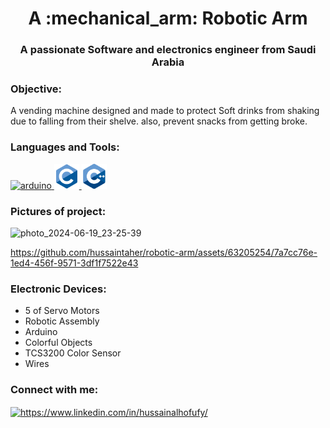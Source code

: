 <h1 align="center">A :mechanical_arm: Robotic Arm</h1>
<h3 align="center">A passionate Software and electronics engineer from Saudi Arabia</h3>

<h3 align="left">Objective:</h3>
<p> A vending machine designed and made to protect Soft drinks from shaking due to falling from their shelve. also, prevent snacks from getting broke.</p>

<h3 align="left">Languages and Tools:</h3>
<p align="left"> <a href="https://www.arduino.cc/" target="_blank" rel="noreferrer"> <img src="https://cdn.worldvectorlogo.com/logos/arduino-1.svg" alt="arduino" width="40" height="40"/> </a> <a href="https://www.cprogramming.com/" target="_blank" rel="noreferrer"> <img src="https://raw.githubusercontent.com/devicons/devicon/master/icons/c/c-original.svg" alt="c" width="40" height="40"/> </a> <a href="https://www.w3schools.com/cpp/" target="_blank" rel="noreferrer"> <img src="https://raw.githubusercontent.com/devicons/devicon/master/icons/cplusplus/cplusplus-original.svg" alt="cplusplus" width="40" height="40"/> </a> </p>

<h3 align="left">Pictures of project:</h3>

![photo_2024-06-19_23-25-39](https://github.com/hussaintaher/robotic-arm/assets/63205254/e915732a-48e6-4d9f-bfdd-0a0fd7d526d6)

https://github.com/hussaintaher/robotic-arm/assets/63205254/7a7cc76e-1ed4-456f-9571-3df1f7522e43


<h3 align="left">Electronic Devices:</h3>
<ul>
  <li>5 of Servo Motors</li>
  <li>Robotic Assembly</li>
  <li>Arduino</li>
  <li>Colorful Objects</li>
  <li>TCS3200 Color Sensor</li>
  <li>Wires</li>
</ul>

<h3 align="left">Connect with me:</h3>
<p align="left">
<a href="https://www.linkedin.com/in/hussaintaher/" target="blank"><img align="center" src="https://raw.githubusercontent.com/rahuldkjain/github-profile-readme-generator/master/src/images/icons/Social/linked-in-alt.svg" alt="https://www.linkedin.com/in/hussainalhofufy/" height="30" width="40" /></a>
</p>
